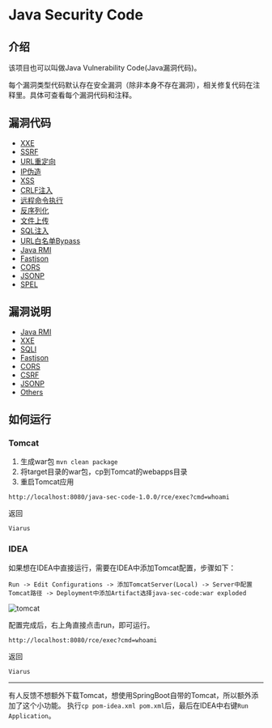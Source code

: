 # Java Security Code

## 介绍

该项目也可以叫做Java Vulnerability Code(Java漏洞代码)。

每个漏洞类型代码默认存在安全漏洞（除非本身不存在漏洞），相关修复代码在注释里。具体可查看每个漏洞代码和注释。

## 漏洞代码

- [XXE](https://github.com/JoyChou93/java-sec-code/blob/master/src/main/java/org/joychou/controller/XXE.java)
- [SSRF](https://github.com/JoyChou93/java-sec-code/blob/master/src/main/java/org/joychou/controller/SSRF.java)
- [URL重定向](https://github.com/JoyChou93/java-sec-code/blob/master/src/main/java/org/joychou/controller/URLRedirect.java)
- [IP伪造](https://github.com/JoyChou93/java-sec-code/blob/master/src/main/java/org/joychou/controller/IPForge.java)
- [XSS](https://github.com/JoyChou93/java-sec-code/blob/master/src/main/java/org/joychou/controller/XSS.java)
- [CRLF注入](https://github.com/JoyChou93/java-sec-code/blob/master/src/main/java/org/joychou/controller/CRLFInjection.java)
- [远程命令执行](https://github.com/JoyChou93/java-sec-code/blob/master/src/main/java/org/joychou/controller/Rce.java)
- [反序列化](https://github.com/JoyChou93/java-sec-code/blob/master/src/main/java/org/joychou/controller/Deserialize.java)
- [文件上传](https://github.com/JoyChou93/java-sec-code/blob/master/src/main/java/org/joychou/controller/FileUpload.java)
- [SQL注入](https://github.com/JoyChou93/java-sec-code/blob/master/src/main/java/org/joychou/controller/SQLI.java)
- [URL白名单Bypass](https://github.com/JoyChou93/java-sec-code/blob/master/src/main/java/org/joychou/controller/URLWhiteList.java)
- [Java RMI](https://github.com/JoyChou93/java-sec-code/blob/master/src/main/java/org/joychou/RMI/Server.java)
- [Fastjson](https://github.com/JoyChou93/java-sec-code/blob/master/src/main/java/org/joychou/controller/Fastjson.java)
- [CORS](https://github.com/JoyChou93/java-sec-code/blob/master/src/main/java/org/joychou/controller/CORS.java)
- [JSONP](https://github.com/JoyChou93/java-sec-code/blob/master/src/main/java/org/joychou/controller/JSONP.java)
- [SPEL](https://github.com/JoyChou93/java-sec-code/blob/master/src/main/java/org/joychou/controller/SPEL.java)


## 漏洞说明

- [Java RMI](https://github.com/JoyChou93/java-sec-code/wiki/Java-RMI)
- [XXE](https://github.com/JoyChou93/java-sec-code/wiki/XXE)
- [SQLI](https://github.com/JoyChou93/java-sec-code/wiki/SQL-Inject)
- [Fastjson](https://github.com/JoyChou93/java-sec-code/wiki/Fastjson)
- [CORS](https://github.com/JoyChou93/java-sec-code/wiki/CORS)
- [CSRF](https://github.com/JoyChou93/java-sec-code/wiki/CSRF)
- [JSONP](https://github.com/JoyChou93/java-sec-code/wiki/JSONP)
- [Others](https://github.com/JoyChou93/java-sec-code/wiki/others)


## 如何运行


### Tomcat

1. 生成war包 `mvn clean package`
2. 将target目录的war包，cp到Tomcat的webapps目录
3. 重启Tomcat应用


```
http://localhost:8080/java-sec-code-1.0.0/rce/exec?cmd=whoami
```
 
返回

``` 
Viarus
```

### IDEA

如果想在IDEA中直接运行，需要在IDEA中添加Tomcat配置，步骤如下：

```
Run -> Edit Configurations -> 添加TomcatServer(Local) -> Server中配置Tomcat路径 -> Deployment中添加Artifact选择java-sec-code:war exploded
```

![tomcat](https://github.com/JoyChou93/java-sec-code/raw/master/idea-tomcat.png)

配置完成后，右上角直接点击run，即可运行。

```
http://localhost:8080/rce/exec?cmd=whoami
```
 
返回

``` 
Viarus
```

--- 

有人反馈不想额外下载Tomcat，想使用SpringBoot自带的Tomcat，所以额外添加了这个小功能。
执行`cp pom-idea.xml pom.xml`后，最后在IDEA中右键`Run Application`。



